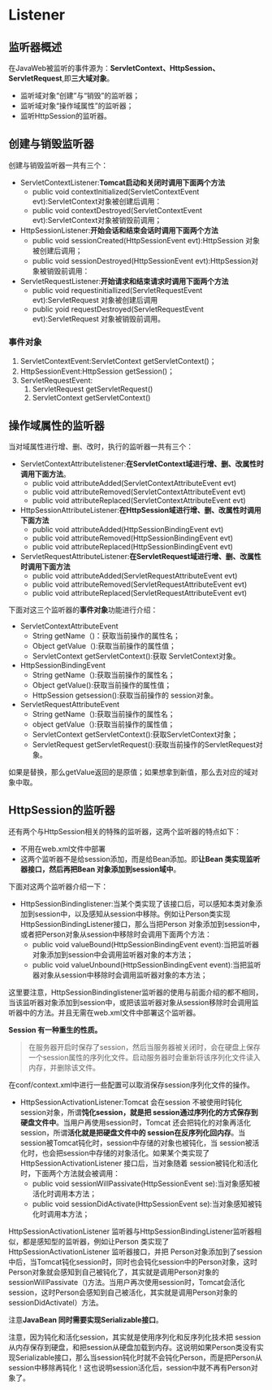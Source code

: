 # Listener

## 监听器概述

在JavaWeb被监听的事件源为：**ServletContext、HttpSession、ServletRequest**,即**三大域对象**。

- 监听域对象“创建”与“销毁”的监听器；
- 监听域对象“操作域属性”的监听器；
- 监听HttpSession的监听器。

## 创建与销毁监听器
创建与销毁监听器一共有三个：

- ServletContextListener:**Tomcat启动和关闭时调用下面两个方法**
  - public void contextlnitialized(ServletContextEvent evt):ServletContext对象被创建后调用：
  - public void contextDestroyed(ServletContextEvent evt):ServletContext对象被销毁前调用；
- HttpSessionListener:**开始会话和结束会话时调用下面两个方法**
  - public void sessionCreated(HttpSessionEvent evt):HttpSession 对象被创建后调用；
  - public void sessionDestroyed(HttpSessionEvent evt):HttpSession对象被销毁前调用：
- ServletRequestListener:**开始请求和结束请求时调用下面两个方法**
  - public void requestinitiallized(ServletRequestEvent evt):ServletRequest 对象被创建后调用
  - public yoid requestDestroyed(ServletRequestEvent evt):ServletRequest 对象被销毁前调用。

### 事件对象

1. ServletContextEvent:ServletContext getServletContext()；
2. HttpSessionEvent:HttpSession getSession()；
3. ServletRequestEvent:
   1. ServletRequest getServletRequest()
   2. ServletContext getServletContext()

## 操作域属性的监听器
当对域属性进行增、删、改时，执行的监听器一共有三个：

- ServletContextAttributelistener:**在ServletContext域进行增、删、改属性时调用下面方法**。
  - public void attributeAdded(ServletContextAttributeEvent evt)
  - public void attributeRemoved(ServletContextAttributeEvent evt)
  - public void attributeReplaced(ServletContextAttributeEvent evt)
- HttpSessionAttributeListener:**在HttpSession域进行增、删、改属性时调用下面方法**
  - public void attributeAdded(HttpSessionBindingEvent evt)
  - public void attributeRemoved(HttpSessionBindingEvent evt)
  - public void attributeReplaced(HttpSessionBindingEvent evt)
- ServletRequestAttributeListener:**在ServletRequest域进行增、删、改属性时调用下面方法**
  - public void attributeAdded(ServletRequestAttributeEvent evt)
  - public void attributeRemoved(ServletRequestAttributeEvent evt)
  - public void attributeReplaced(ServletRequestAttributeEvent evt)

下面对这三个监听器的**事件对象**功能进行介绍：

- ServletContextAttributeEvent
  - String getName（)：获取当前操作的属性名；
  - Object getValue（):获取当前操作的属性值；
  - ServletContext getServletContext():获取 ServletContext对象。
- HttpSessionBindingEvent
  - String getName（):获取当前操作的属性名；
  - Object getValue():获取当前操作的属性值；
  - HttpSession getsession():获取当前操作的 session对象。
- ServletRequestAttributeEvent
  - String getName（):获取当前操作的属性名；
  - object getValue（):获取当前操作的属性值；
  - ServletContext getServletContext():获取ServletContext对象；
  - ServletRequest getServletRequest():获取当前操作的ServletRequest对象。

如果是替换，那么getValue返回的是原值；如果想拿到新值，那么去对应的域对象中取。

## HttpSession的监听器

还有两个与HttpSession相关的特殊的监听器，这两个监听器的特点如下：

- 不用在web.xml文件中部署
- 这两个监听器不是给session添加，而是给Bean添加。即**让Bean 类实现监听器接口，然后再把Bean 对象添加到session域中**。

下面对这两个监听器介绍一下：

- HttpSessionBindinglistener:当某个类实现了该接口后，可以感知本类对象添加到session中，以及感知从session中移除。例如让Person类实现HttpSessionBindingListener接口，那么当把Person 对象添加到session中，或者把Person对象从session中移除时会调用下面两个方法：
  - public void valueBound(HttpSessionBindingEvent event):当把监听器对象添加到session中会调用监听器对象的本方法；
  - public void valueUnbound(HttpSessionBindingEvent event):当把监听器对象从session中移除时会调用监听器对象的本方法；

这里要注意，HttpSessionBindinglistener监听器的使用与前面介绍的都不相同，当该监听器对象添加到session中，或把该监听器对象从session移除时会调用监听器中的方法。并且无需在web.xml文件中部署这个监听器。

**Session 有一种重生的性质。**

> 在服务器开启时保存了session，然后当服务器被关闭时，会在硬盘上保存一个session属性的序列化文件。启动服务器时会重新将该序列化文件读入内存，并删除该文件。

在conf/context.xml中进行一些配置可以取消保存session序列化文件的操作。

- HttpSessionActivationListener:Tomcat 会在session 不被使用时钝化 session对象，所谓**饨化session，就是把 session通过序列化的方式保存到硬盘文件中**。当用户再使用session时，Tomcat 还会把钝化的对象再活化 session，所谓**活化就是把硬盘文件中的 session在反序列化回内存**。当session被Tomcat钝化时，session中存储的对象也被钝化，当 session被活化时，也会把session中存储的对象活化。如果某个类实现了
  HttpSessionActivationListener 接口后，当对象随着 session被钝化和活化时，下面两个方法就会被调用：
  - public void sessionWillPassivate(HttpSessionEvent se):当对象感知被活化时调用本方法；
  - public void sessionDidActivate(HttpSessionEvent se):当对象感知被钝化时调用本方法；

HttpSessionActivationListener 监听器与HttpSessionBindingListener监听器相似，都是感知型的监听器，例如让Person 类实现了HttpSessionActivationListener 监听器接口，并把 Person对象添加到了session中后，当Tomcat钝化session时，同时也会钝化session中的Person对象，这时Person对象就会感知到自己被钝化了，其实就是调用Person对象的sessionWillPassivate（)方法。当用户再次使用session时，Tomcat会活化session，这时Person会感知到自己被活化，其实就是调用Person对象的 sessionDidActivatel）方法。

注意**JavaBean 同时需要实现Serializable接口**。

注意，因为钝化和活化session，其实就是使用序列化和反序列化技术把 session从内存保存到硬盘，和把session从硬盘加载到内存。这说明如果Person类没有实现Serializable接口，那么当session钝化时就不会钝化Person，而是把Person从session中移除再钝化！这也说明session活化后，session中就不再有Person对象了。